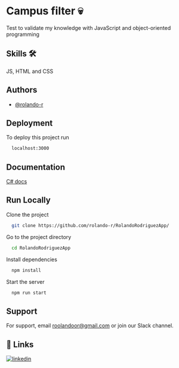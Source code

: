 # Campus filter 💀

Test to validate my knowledge with JavaScript and object-oriented programming

## Skills 🛠
  JS, HTML and CSS

  ## Authors

- [@rolando-r](https://www.github.com/rolando-r)

## Deployment

To deploy this project run

```bash
  localhost:3000
```

## Documentation

[C# docs](https://developer.mozilla.org/es/docs/Web/JavaScript)

## Run Locally

Clone the project

```bash
  git clone https://github.com/rolando-r/RolandoRodriguezApp/
```

Go to the project directory

```bash
  cd RolandoRodriguezApp
```

Install dependencies

```bash
  npm install
```

Start the server

```bash
  npm run start
```

## Support

For support, email roolandoor@gmail.com or join our Slack channel.

## 🔗 Links
[![linkedin](https://img.shields.io/badge/linkedin-0A66C2?style=for-the-badge&logo=linkedin&logoColor=white)](https://www.linkedin.com/in/rolando-rodriguez-garcia)
